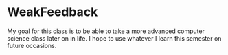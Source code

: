 # WeakFeedback
My goal for this class is to be able to take a more advanced computer science class later on in life. I hope to use whatever I learn this semester on future occasions.
